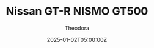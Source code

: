 ---
title: "Nissan GT-R NISMO GT500"
meta_title: ""
description: "Nissan GT-R Nismo GT500 - JT5 Shiro 2021 (urd_jt5_shiro_2021) for Assetto Corsa by URD"
date: 2025-01-02T05:00:00Z
thumb: VYWzp0a
mainimage: WnrhLmV
cargallery: ["qS9K1aF", "6C90w56", "x5uW7qt"]
categories: ["Car"]
author: "Theodora"
championship: Super GT
tags: ["Nissan", "Super GT", "GT500", "URD", "Japan", "2021","Sports Car"]
draft: false
link: https://mods.to/iuyZ6839400fcfd35
zipsize: "115 MB"
host: mods
manu: Nissan
country: Japan
year: 2021
class: GT500
championship: Super GT
drivetrain: RWD
engine: 2.0l NR4S21 I4
power: 654 hp
torque: 630
mass: 1020
speed: 300
gb: 6-Speed
accel: 3s
creator: URD
creatorfull: United Racing Design
version: "1.0"
csp: "0.2.6"
carname: "Nissan GT-R NISMO GT500"
realname: URD JT5 Shiro 2021
livery: "4 included"
r2r: 1
---